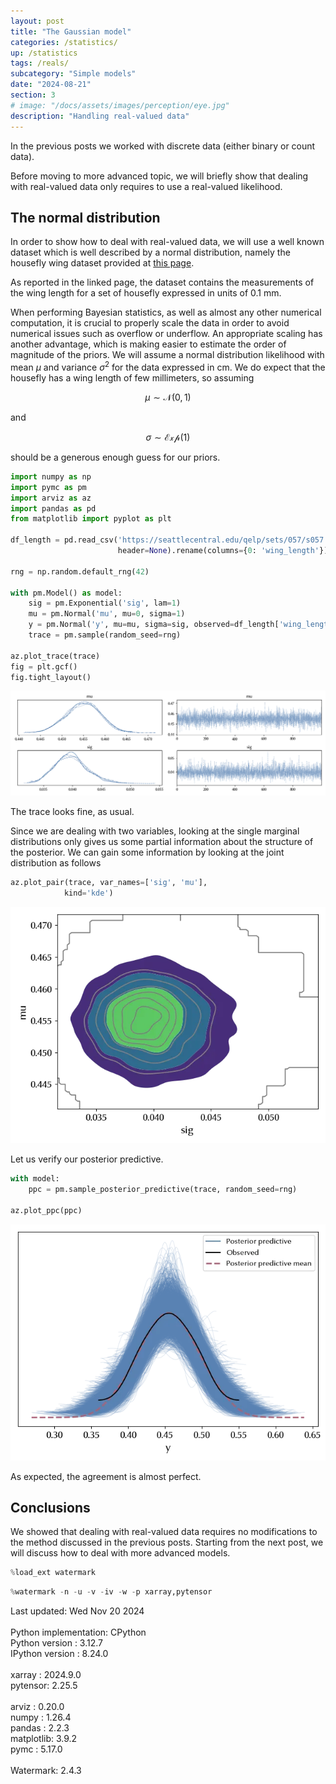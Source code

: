 ```yaml
---
layout: post
title: "The Gaussian model"
categories: /statistics/
up: /statistics
tags: /reals/
subcategory: "Simple models"
date: "2024-08-21"
section: 3
# image: "/docs/assets/images/perception/eye.jpg"
description: "Handling real-valued data"
---
```


In the previous posts we worked with discrete
data (either binary or count data).

Before moving to more advanced topic, we will briefly show that
dealing with real-valued data only requires
to use a real-valued likelihood.

## The normal distribution

In order to show how to deal with real-valued data, we will
use a well known dataset which is well described by a normal distribution,
namely the housefly wing dataset provided at [this page](https://seattlecentral.edu/qelp/sets/057/057.html).

As reported in the linked page, the dataset contains the measurements of the wing length
for a set of housefly expressed in units of $0.1$ mm.

When performing Bayesian statistics, as well as almost any other numerical
computation, it is crucial to properly scale the data in order to avoid numerical
issues such as overflow or underflow.
An appropriate scaling has another advantage, which is making easier to estimate the order of magnitude of the priors.
We will assume a normal distribution likelihood with mean $\mu$ and variance $\sigma^2$
for the data expressed in cm.
We do expect that the housefly has a wing length of few millimeters,
so assuming

$$
\mu \sim \mathcal{N}(0, 1)
$$

and

$$
\sigma \sim \mathcal{Exp}(1)
$$

should be a generous enough guess for our priors.

```python
import numpy as np
import pymc as pm
import arviz as az
import pandas as pd
from matplotlib import pyplot as plt

df_length = pd.read_csv('https://seattlecentral.edu/qelp/sets/057/s057.txt',
                        header=None).rename(columns={0: 'wing_length'})

rng = np.random.default_rng(42)

with pm.Model() as model:
    sig = pm.Exponential('sig', lam=1)
    mu = pm.Normal('mu', mu=0, sigma=1)
    y = pm.Normal('y', mu=mu, sigma=sig, observed=df_length['wing_length']/100)
    trace = pm.sample(random_seed=rng)

az.plot_trace(trace)
fig = plt.gcf()
fig.tight_layout()
```

![The trace for the normal model](/docs/assets/images/statistics/reals/trace_norm.webp)

The trace looks fine, as usual.

Since we are dealing with two variables, looking at the single marginal distributions
only gives us some partial information about the structure of the posterior.
We can gain some information by looking at the joint distribution as follows

```python
az.plot_pair(trace, var_names=['sig', 'mu'],
            kind='kde')
```

![The joint posterior density](/docs/assets/images/statistics/reals/kde.webp)

Let us verify our posterior predictive.

```python
with model:
    ppc = pm.sample_posterior_predictive(trace, random_seed=rng)

az.plot_ppc(ppc)
```

![The posterior predictive for the normal model](/docs/assets/images/statistics/reals/ppc_norm.webp)

As expected, the agreement is almost perfect.

## Conclusions

We showed that dealing with real-valued data requires no modifications to the method discussed
in the previous posts.
Starting from the next post, we will discuss how to deal with more advanced models.

```python
%load_ext watermark
```

```python
%watermark -n -u -v -iv -w -p xarray,pytensor
```
<div class="code">
Last updated: Wed Nov 20 2024
<br>

<br>
Python implementation: CPython
<br>
Python version       : 3.12.7
<br>
IPython version      : 8.24.0
<br>

<br>
xarray  : 2024.9.0
<br>
pytensor: 2.25.5
<br>

<br>
arviz     : 0.20.0
<br>
numpy     : 1.26.4
<br>
pandas    : 2.2.3
<br>
matplotlib: 3.9.2
<br>
pymc      : 5.17.0
<br>

<br>
Watermark: 2.4.3
<br>
</div>